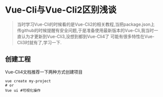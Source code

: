 # Vue-Cli与Vue-Cli2区别浅谈

> 当时学习Vue-Cli的时候看的是Vue-Cli2的相关教程,当把package.json上传github的时候提醒有安全问题,于是准备使用最新版本的Vue-Cli,我当时一直认为才更新到Vue-Cli3,没想到都到Vue-Cli4了
可能有很多特性在Vue-Cli3时就有了,学习一下.

## 创建工程
Vue-Cli4文档推荐一下两种方式创建项目

```
vue create my-project
# or
Vue ui #可视化操作
```
